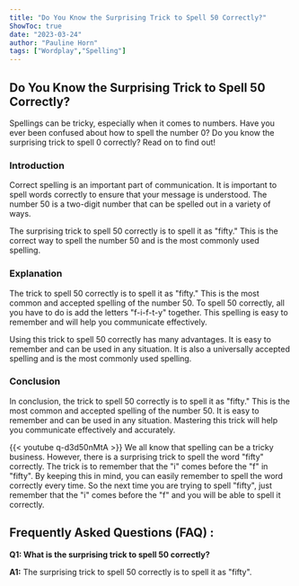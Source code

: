 ```yaml
---
title: "Do You Know the Surprising Trick to Spell 50 Correctly?"
ShowToc: true 
date: "2023-03-24"
author: "Pauline Horn" 
tags: ["Wordplay","Spelling"]
---
```

## Do You Know the Surprising Trick to Spell 50 Correctly? 

Spellings can be tricky, especially when it comes to numbers. Have you ever been confused about how to spell the number 0? Do you know the surprising trick to spell 0 correctly? Read on to find out!

### Introduction 

Correct spelling is an important part of communication. It is important to spell words correctly to ensure that your message is understood. The number 50 is a two-digit number that can be spelled out in a variety of ways.

The surprising trick to spell 50 correctly is to spell it as "fifty." This is the correct way to spell the number 50 and is the most commonly used spelling. 

### Explanation 

The trick to spell 50 correctly is to spell it as "fifty." This is the most common and accepted spelling of the number 50. To spell 50 correctly, all you have to do is add the letters "f-i-f-t-y" together. This spelling is easy to remember and will help you communicate effectively. 

Using this trick to spell 50 correctly has many advantages. It is easy to remember and can be used in any situation. It is also a universally accepted spelling and is the most commonly used spelling.

### Conclusion 

In conclusion, the trick to spell 50 correctly is to spell it as "fifty." This is the most common and accepted spelling of the number 50. It is easy to remember and can be used in any situation. Mastering this trick will help you communicate effectively and accurately.

{{< youtube q-d3d50nMtA >}} 
We all know that spelling can be a tricky business. However, there is a surprising trick to spell the word "fifty" correctly. The trick is to remember that the "i" comes before the "f" in "fifty". By keeping this in mind, you can easily remember to spell the word correctly every time. So the next time you are trying to spell "fifty", just remember that the "i" comes before the "f" and you will be able to spell it correctly.

## Frequently Asked Questions (FAQ) :
**Q1: What is the surprising trick to spell 50 correctly?**

**A1:** The surprising trick to spell 50 correctly is to spell it as "fifty".





